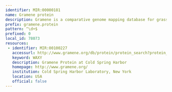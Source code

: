 ```yaml
---
identifier: MIR:00000181
name: Gramene protein
description: Gramene is a comparative genome mapping database for grasses and crop plants. It combines a semi-automatically generated database of cereal genomic and expressed sequence tag sequences, genetic maps, map relations, quantitative trait loci (QTL), and publications, with a curated database of mutants (genes and alleles), molecular markers, and proteins. This datatype refers to proteins in Gramene.
prefix: gramene.protein
pattern: ^\d+$
prefixed: 0
local_id: 78073
resources:
 - identifier: MIR:00100227
   accessurl: http://www.gramene.org/db/protein/protein_search?protein_id=${lid}
   keyword: WAXY
   description: Gramene Protein at Cold Spring Harbor
   homepage: http://www.gramene.org/
   institution: Cold Spring Harbor Laboratory, New York
   location: USA
   official: false
---
```

